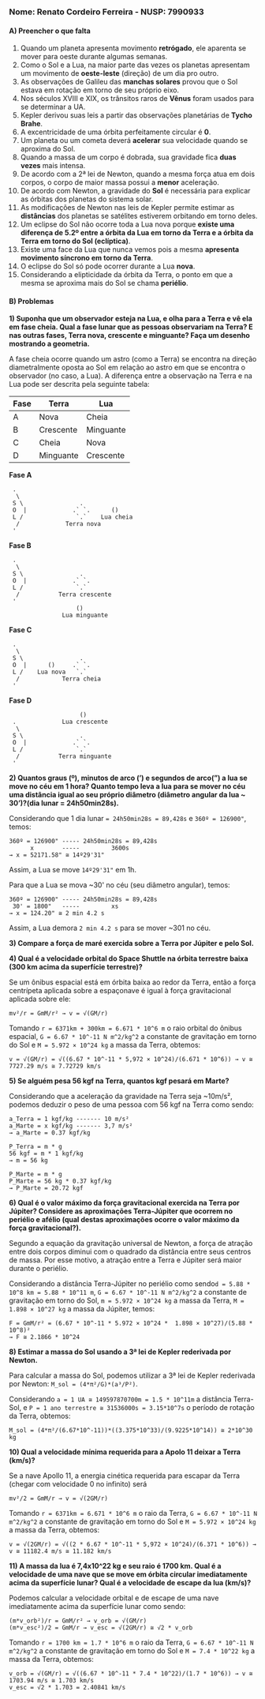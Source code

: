 
### **Nome: Renato Cordeiro Ferreira** - NUSP: 7990933

#### A) Preencher o que falta

1. Quando um planeta apresenta movimento __retrógado__, ele aparenta se mover para oeste durante algumas semanas.
2. Como o Sol e a Lua, na maior parte das vezes os planetas apresentam um movimento de __oeste-leste__ (direção) de um dia pro outro.
3. As observações de Galileu das __manchas solares__ provou que o Sol estava em rotação em torno de seu próprio eixo.
4. Nos séculos XVIII e XIX, os trânsitos raros de __Vênus__ foram usados para se determinar a UA.
5. Kepler derivou suas leis a partir das observações planetárias de __Tycho Brahe__.
6. A excentricidade de uma órbita perfeitamente circular é __0__.
7. Um planeta ou um cometa deverá __acelerar__ sua velocidade quando se aproxima do Sol.
8. Quando a massa de um corpo é dobrada, sua gravidade fica __duas vezes__ mais intensa.
9. De acordo com a 2ª lei de Newton, quando a mesma força atua em dois corpos, o corpo de maior massa possui a __menor__ aceleração.
10. De acordo com Newton, a gravidade do __Sol__ é necessária para explicar as órbitas dos planetas do sistema solar.
11. As modificações de Newton nas leis de Kepler permite estimar as __distâncias__ dos planetas se satélites estiverem orbitando em torno deles.
12. Um eclipse do Sol não ocorre toda a Lua nova porque __existe uma diferença de 5.2º entre a órbita da Lua em torno da Terra e a órbita da Terra em torno do Sol (eclíptica)__.
13. Existe uma face da Lua que nunca vemos pois a mesma __apresenta movimento síncrono em torno da Terra__.
14. O eclipse do Sol só pode ocorrer durante a Lua __nova__.
15. Considerando a elipticidade da órbita da Terra, o ponto em que a mesma se aproxima mais do Sol se chama __periélio__.

#### B) Problemas
**1) Suponha que um observador esteja na Lua, e olha para a Terra e vê ela em fase cheia. Qual a fase lunar que as pessoas observariam na Terra? E nas outras fases, Terra nova, crescente e minguante? Faça um desenho mostrando a geometria.**

A fase cheia ocorre quando um astro (como a Terra) se encontra na direção diametralmente oposta ao Sol em relação ao astro em que se encontra o observador (no caso, a Lua). A diferença entre a observação na Terra e na Lua pode ser descrita pela seguinte tabela:

  Fase |   Terra   |    Lua    |
-------|-----------|-----------|
   A   | Nova      | Cheia     |
   B   | Crescente | Minguante |
   C   | Cheia     | Nova      |
   D   | Minguante | Crescente |

**Fase A**
```
 .
  \
 S \                .   
 O	|             .` `.      ()
 L /               `.`    Lua cheia
  /             Terra nova
 '
```
**Fase B**
```
 .
  \
 S \                .   
 O	|             .` `.
 L /               `.`    
  /           Terra crescente
 '
                   ()
               Lua minguante
```
**Fase C**
```
 .
  \
 S \                .   
 O	|      ()     .` `.
 L /    Lua nova   `.`
  /            Terra cheia
 '
```
**Fase D**
```
                    ()
 .             Lua crescente
  \
 S \                .   
 O	|             .` `.
 L /               `.`    
  /           Terra minguante
 '
```

**2) Quantos graus (º), minutos de arco (’) e segundos de arco(”) a lua se move no céu em 1 hora? Quanto tempo leva a lua para se mover no céu uma distância igual ao seu próprio diâmetro (diâmetro angular da lua ~ 30’)?(dia lunar = 24h50min28s).**

Considerando que 1 dia lunar `= 24h50min28s = 89,428s` e `360º = 126900"`, temos:
```
360º = 126900" ----- 24h50min28s = 89,428s
      x        -----         3600s
→ x = 52171.58" ≅ 14º29'31"
```
Assim, a Lua se move `14º29'31"` em 1h.

Para que a Lua se mova ~30' no céu (seu diâmetro angular), temos:
```
360º = 126900" ----- 24h50min28s = 89,428s
 30' = 1800"   -----         xs
→ x = 124.20" ≅ 2 min 4.2 s
```
Assim, a Lua demora `2 min 4.2 s` para se mover ~301 no céu.

**3) Compare a força de maré exercida sobre a Terra por Júpiter e pelo Sol.**



**4) Qual é a velocidade orbital do Space Shuttle na órbita terrestre baixa (300 km acima da superfície terrestre)?**

Se um ônibus espacial está em órbita baixa ao redor da Terra, então a força centrípeta aplicada sobre a espaçonave é igual à força gravitacional aplicada sobre ele:
```
mv²/r = GmM/r² → v = √(GM/r)
```
Tomando `r = 6371km + 300km = 6.671 * 10^6 m` o raio orbital do ônibus espacial, `G = 6.67 * 10^-11 N m^2/kg^2` a constante de gravitação em torno do Sol e `M = 5.972 × 10^24 kg` a massa da Terra, obtemos:
```
v = √(GM/r) = √((6.67 * 10^-11 * 5,972 × 10^24)/(6.671 * 10^6)) → v ≅ 7727.29 m/s ≅ 7.72729 km/s
```

**5) Se alguém pesa 56 kgf na Terra, quantos kgf pesará em Marte?**

Considerando que a aceleração da gravidade na Terra seja ~10m/s², podemos deduzir o peso de uma pessoa com 56 kgf na Terra como sendo:
```
a_Terra = 1 kgf/kg ------- 10 m/s²
a_Marte = x kgf/kg ------- 3,7 m/s²
→ a_Marte = 0.37 kgf/kg

P_Terra = m * g
56 kgf = m * 1 kgf/kg
→ m = 56 kg

P_Marte = m * g
P_Marte = 56 kg * 0.37 kgf/kg
→ P_Marte = 20.72 kgf
```

**6) Qual é o valor máximo da força gravitacional exercida na Terra por Júpiter? Considere as aproximações Terra-Júpiter que ocorrem no periélio e afélio (qual destas aproximações ocorre o valor máximo da força gravitacional?).**

Segundo a equação da gravitação universal de Newton, a força de atração entre dois corpos diminui com o quadrado da distância entre seus centros de massa. Por esse motivo, a atração entre a Terra e Júpiter será maior durante o periélio.

Considerando a distância Terra-Júpiter no periélio como sendo`d = 5.88 * 10^8 km = 5.88 * 10^11 m`,  `G = 6.67 * 10^-11 N m^2/kg^2` a constante de gravitação em torno do Sol, `m = 5.972 × 10^24 kg` a massa da Terra, `M = 1.898 × 10^27 kg` a massa da Júpiter, temos:
```
F = GmM/r² = (6.67 * 10^-11 * 5.972 × 10^24 *  1.898 × 10^27)/(5.88 * 10^8)²
→ F ≅ 2.1866 * 10^24
```

**8) Estimar a massa do Sol usando a 3ª lei de Kepler rederivada por Newton.**

Para calcular a massa do Sol, podemos utilizar a 3ª lei de Kepler rederivada por Newton: `M_sol = (4*π²/G)*(a³/P²)`.

Considerando `a = 1 UA ≅ 149597870700m = 1.5 * 10^11m` a distância Terra-Sol, e `P = 1 ano terrestre ≅ 31536000s = 3.15*10^7s` o período de rotação da Terra, obtemos:
```
M_sol = (4*π²/(6.67*10^-11))*((3.375*10^33)/(9.9225*10^14)) ≅ 2*10^30 kg
```

**10) Qual a velocidade mínima requerida para a Apolo 11 deixar a Terra (km/s)?**

Se a nave Apollo 11, a energia cinética requerida para escapar da Terra (chegar com velocidade 0 no infinito) será
```
mv²/2 = GmM/r → v = √(2GM/r)
```
Tomando `r = 6371km = 6.671 * 10^6 m` o raio da Terra, `G = 6.67 * 10^-11 N m^2/kg^2` a constante de gravitação em torno do Sol e `M = 5.972 × 10^24 kg` a massa da Terra, obtemos:
```
v = √(2GM/r) = √((2 * 6.67 * 10^-11 * 5,972 × 10^24)/(6.371 * 10^6)) → v ≅ 11182.4 m/s ≅ 11.182 km/s
```

**11) A massa da lua é 7,4x10^22 kg e seu raio é 1700 km. Qual é a velocidade de uma nave que se move em órbita circular imediatamente acima da superfície lunar? Qual é a velocidade de escape da lua (km/s)?**

Podemos calcular a velocidade orbital e de escape de uma nave imediatamente acima da superfície lunar como sendo:
```
(m*v_orb²)/r = GmM/r² → v_orb = √(GM/r)
(m*v_esc²)/2 = GmM/r → v_esc = √(2GM/r) ≅ √2 * v_orb
```
Tomando `r = 1700 km = 1.7 * 10^6 m` o raio da Terra, `G = 6.67 * 10^-11 N m^2/kg^2` a constante de gravitação em torno do Sol e `M = 7.4 * 10^22 kg` a massa da Terra, obtemos:
```
v_orb = √(GM/r) = √((6.67 * 10^-11 * 7.4 * 10^22)/(1.7 * 10^6)) → v ≅ 1703.94 m/s ≅ 1.703 km/s
v_esc = √2 * 1.703 = 2.40841 km/s
```

